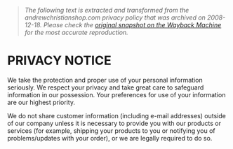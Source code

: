 > *The following text is extracted and transformed from the andrewchristianshop.com privacy policy that was archived on 2008-12-18. Please check the [original snapshot on the Wayback Machine](https://web.archive.org/web/20081218135249id_/http%3A//www.andrewchristianshop.com/content.aspx%3Fpagename%3DPrivacyNotice) for the most accurate reproduction.*

# PRIVACY NOTICE

We take the protection and proper use of your personal information seriously. We respect your privacy and take great care to safeguard information in our possession. Your preferences for use of your information are our highest priority. 

We do not share customer information (including e-mail addresses) outside of our company unless it is necessary to provide you with our products or services (for example, shipping your products to you or notifying you of problems/updates with your order), or we are legally required to do so. 

